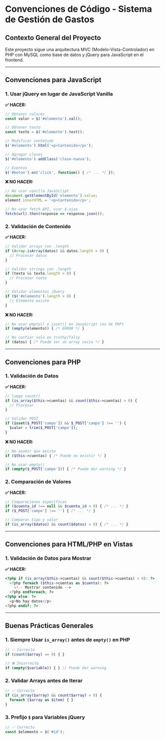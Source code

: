 # Convenciones de Código - Sistema de Gestión de Gastos

## Contexto General del Proyecto

Este proyecto sigue una arquitectura MVC (Modelo-Vista-Controlador) en PHP con MySQL como base de datos y jQuery para JavaScript en el frontend.

---

## Convenciones para JavaScript

### 1. Usar jQuery en lugar de JavaScript Vanilla

**✅ HACER:**
```javascript
// Obtener valores
const valor = $('#elemento').val();

// Obtener texto
const texto = $('#elemento').text();

// Modificar contenido
$('#elemento').html('<p>Contenido</p>');

// Agregar clases
$('#elemento').addClass('clase-nueva');

// Eventos
$('#boton').on('click', function() { /* ... */ });
```

**❌ NO HACER:**
```javascript
// No usar vanilla JavaScript
document.getElementById('elemento').value;
element.innerHTML = '<p>Contenido</p>';

// No usar fetch API, usar $.ajax
fetch(url).then(response => response.json());
```

### 2. Validación de Contenido

**✅ HACER:**
```javascript
// Validar arrays con .length
if (Array.isArray(datos) && datos.length > 0) {
  // Procesar datos
}

// Validar strings con .length
if (texto && texto.length > 0) {
  // Procesar texto
}

// Validar elementos jQuery
if ($('#elemento').length > 0) {
  // Elemento existe
}
```

**❌ NO HACER:**
```javascript
// No usar empty() o isset() en JavaScript (es de PHP)
if (empty(elemento)) { /* ERROR */ }

// No confiar solo en truthy/falsy
if (datos) { /* Puede ser un array vacío */ }
```

---

## Convenciones para PHP

### 1. Validación de Datos

**✅ HACER:**
```php
// luego count()
if (is_array($this->cuentas) && count($this->cuentas) > 0) {
  // Procesar
}

// Validar POST
if (isset($_POST['campo']) && $_POST['campo'] !== '') {
  $valor = trim($_POST['campo']);
}
```

**❌ NO HACER:**
```php
// No asumir que existe
if ($this->cuentas) { /* Puede no existir */ }

// No usar empty()
if (empty($_POST['campo'])) { /* Puede dar warning */ }
```

### 2. Comparación de Valores

**✅ HACER:**
```php
// Comparaciones específicas
if ($cuenta_id !== null && $cuenta_id > 0) { /* ... */ }
if ($_POST['campo'] !== '') { /* ... */ }

// Comparar tipo y valor
if (is_array($datos) && count($datos) > 0) { /* ... */ }
```

---

## Convenciones para HTML/PHP en Vistas

### 1. Validación de Datos para Mostrar

**✅ HACER:**
```php
<?php if (is_array($this->cuentas) && count($this->cuentas) > 0): ?>
  <?php foreach ($this->cuentas as $cuenta): ?>
    <!-- Mostrar contenido -->
  <?php endforeach; ?>
<?php else: ?>
  <p>No hay datos</p>
<?php endif; ?>
```

---

## Buenas Prácticas Generales

### 1. Siempre Usar `is_array()` antes de `empty()` en PHP

```php
// ✅ Correcto
if (count($array) == 0) { }

// ❌ Incorrecto
if (empty($variable)) { } // Puede dar warning
```

### 2. Validar Arrays antes de Iterar

```php
// ✅ Correcto
if (is_array($array) && count($array) > 0) {
  foreach ($array as $item) { }
}
```

### 3. Prefijo `$` para Variables jQuery

```javascript
// ✅ Correcto
const $elemento = $('#id');
```

